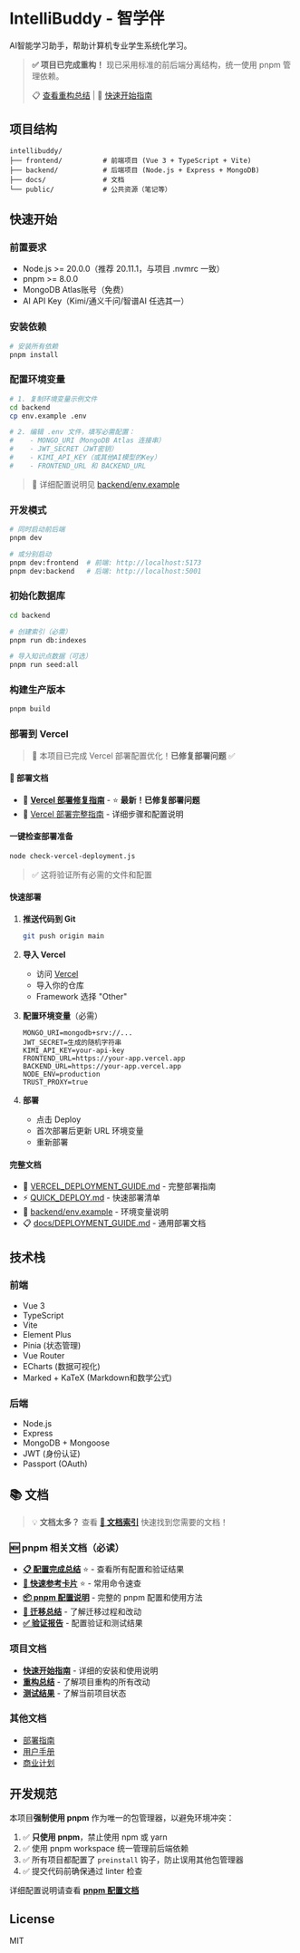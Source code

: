 # IntelliBuddy - 智学伴

AI智能学习助手，帮助计算机专业学生系统化学习。

> **✅ 项目已完成重构！** 现已采用标准的前后端分离结构，统一使用 pnpm 管理依赖。
> 
> 📋 [查看重构总结](./REFACTOR_SUMMARY.md) | 🚀 [快速开始指南](./QUICK_START.md)

## 项目结构

```
intellibuddy/
├── frontend/          # 前端项目 (Vue 3 + TypeScript + Vite)
├── backend/           # 后端项目 (Node.js + Express + MongoDB)
├── docs/              # 文档
└── public/            # 公共资源（笔记等）
```

## 快速开始

### 前置要求

- Node.js >= 20.0.0（推荐 20.11.1，与项目 .nvmrc 一致）
- pnpm >= 8.0.0
- MongoDB Atlas账号（免费）
- AI API Key（Kimi/通义千问/智谱AI 任选其一）

### 安装依赖

```bash
# 安装所有依赖
pnpm install
```

### 配置环境变量

```bash
# 1. 复制环境变量示例文件
cd backend
cp env.example .env

# 2. 编辑 .env 文件，填写必需配置：
#    - MONGO_URI（MongoDB Atlas 连接串）
#    - JWT_SECRET（JWT密钥）
#    - KIMI_API_KEY（或其他AI模型的Key）
#    - FRONTEND_URL 和 BACKEND_URL
```

> 📖 详细配置说明见 [backend/env.example](backend/env.example)

### 开发模式

```bash
# 同时启动前后端
pnpm dev

# 或分别启动
pnpm dev:frontend  # 前端: http://localhost:5173
pnpm dev:backend   # 后端: http://localhost:5001
```

### 初始化数据库

```bash
cd backend

# 创建索引（必需）
pnpm run db:indexes

# 导入知识点数据（可选）
pnpm run seed:all
```

### 构建生产版本

```bash
pnpm build
```

### 部署到 Vercel

> 🚀 本项目已完成 Vercel 部署配置优化！**已修复部署问题** ✅

#### 📖 部署文档

- 🔧 **[Vercel 部署修复指南](./VERCEL_DEPLOYMENT_FIXED.md)** - ⭐ **最新！已修复部署问题**
- 📖 [Vercel 部署完整指南](./VERCEL_DEPLOYMENT_GUIDE.md) - 详细步骤和配置说明

#### 一键检查部署准备

```bash
node check-vercel-deployment.js
```

> ✅ 这将验证所有必需的文件和配置

#### 快速部署

1. **推送代码到 Git**
   ```bash
   git push origin main
   ```

2. **导入 Vercel**
   - 访问 [Vercel](https://vercel.com)
   - 导入你的仓库
   - Framework 选择 "Other"

3. **配置环境变量**（必需）
   ```env
   MONGO_URI=mongodb+srv://...
   JWT_SECRET=生成的随机字符串
   KIMI_API_KEY=your-api-key
   FRONTEND_URL=https://your-app.vercel.app
   BACKEND_URL=https://your-app.vercel.app
   NODE_ENV=production
   TRUST_PROXY=true
   ```

4. **部署**
   - 点击 Deploy
   - 首次部署后更新 URL 环境变量
   - 重新部署

#### 完整文档

- 📖 [VERCEL_DEPLOYMENT_GUIDE.md](./VERCEL_DEPLOYMENT_GUIDE.md) - 完整部署指南
- ⚡ [QUICK_DEPLOY.md](./QUICK_DEPLOY.md) - 快速部署清单
- 🔧 [backend/env.example](./backend/env.example) - 环境变量说明
- 📋 [docs/DEPLOYMENT_GUIDE.md](./docs/DEPLOYMENT_GUIDE.md) - 通用部署文档

## 技术栈

### 前端
- Vue 3
- TypeScript
- Vite
- Element Plus
- Pinia (状态管理)
- Vue Router
- ECharts (数据可视化)
- Marked + KaTeX (Markdown和数学公式)

### 后端
- Node.js
- Express
- MongoDB + Mongoose
- JWT (身份认证)
- Passport (OAuth)

## 📚 文档

> 💡 **文档太多？** 查看 **[📖 文档索引](./DOCUMENTATION_INDEX.md)** 快速找到您需要的文档！

### 🆕 pnpm 相关文档（必读）
- **[📋 配置完成总结](./FINAL_SUMMARY.md)** ⭐ - 查看所有配置和验证结果
- **[🚀 快速参考卡片](./PNPM_QUICK_REFERENCE.md)** ⭐ - 常用命令速查
- **[📦 pnpm 配置说明](./PNPM_CONFIG.md)** - 完整的 pnpm 配置和使用方法
- **[📝 迁移总结](./PNPM_MIGRATION_SUMMARY.md)** - 了解迁移过程和改动
- **[✅ 验证报告](./VERIFICATION_REPORT.md)** - 配置验证和测试结果

### 项目文档
- **[快速开始指南](./QUICK_START.md)** - 详细的安装和使用说明
- **[重构总结](./REFACTOR_SUMMARY.md)** - 了解项目重构的所有改动
- **[测试结果](./TEST_RESULTS.md)** - 了解当前项目状态

### 其他文档
- [部署指南](./docs/DEPLOYMENT_GUIDE.md)
- [用户手册](./docs/USER_MANUAL.md)
- [商业计划](./docs/BUSINESS_PLAN.md)

## 开发规范

本项目**强制使用 pnpm** 作为唯一的包管理器，以避免环境冲突：

1. ✅ **只使用 pnpm**，禁止使用 npm 或 yarn
2. ✅ 使用 pnpm workspace 统一管理前后端依赖
3. ✅ 所有项目都配置了 `preinstall` 钩子，防止误用其他包管理器
4. ✅ 提交代码前确保通过 linter 检查

详细配置说明请查看 **[pnpm 配置文档](./PNPM_CONFIG.md)**

## License

MIT
